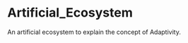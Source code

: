 Artificial_Ecosystem
====================

An artificial ecosystem to explain the concept of Adaptivity.
